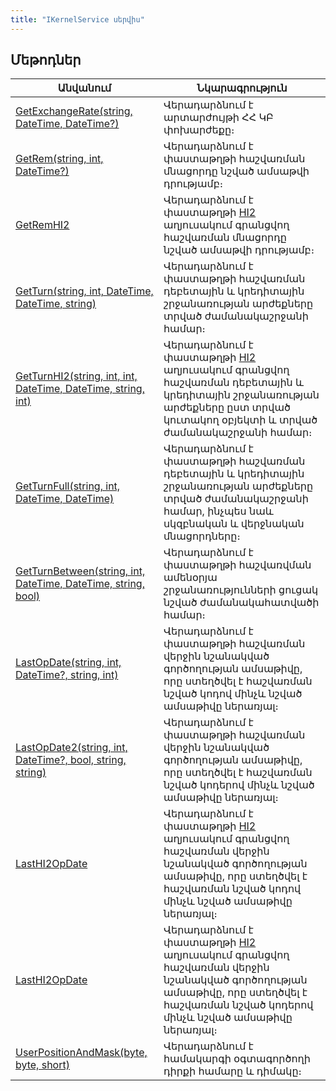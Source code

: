 ```yaml
---
title: "IKernelService սերվիս"
---
```


## Մեթոդներ

| Անվանում | Նկարագրություն |
|----------|----------------|
| [GetExchangeRate(string, DateTime, DateTime?)](IKernelService/GetExchangeRate.md) | Վերադարձնում է արտարժույթի ՀՀ ԿԲ փոխարժեքը։ |
| [GetRem(string, int, DateTime?)](IKernelService/GetRem.md) | Վերադարձնում է փաստաթղթի հաշվառման մնացորդը նշված ամսաթվի դրությամբ։ |
| [GetRemHI2](IKernelService/GetRemHI2.md) | Վերադարձնում է փաստաթղթի [HI2](https://armsoft.github.io/as4x-docs/HTM/ProgrGuide/Database/Hi2.html) աղյուսակում գրանցվող հաշվառման մնացորդը նշված ամսաթվի դրությամբ։ |
| [GetTurn(string, int, DateTime, DateTime, string)](IKernelService/GetTurn.md) | Վերադարձնում է փաստաթղթի հաշվառման դեբետային և կրեդիտային շրջանառության արժեքները տրված ժամանակաշրջանի համար։ |
| [GetTurnHI2(string, int, int, DateTime, DateTime, string, int)](IKernelService/GetTurnHI2.md) | Վերադարձնում է փաստաթղթի [HI2](https://armsoft.github.io/as4x-docs/HTM/ProgrGuide/Database/Hi2.html) աղյուսակում գրանցվող հաշվառման դեբետային և կրեդիտային շրջանառության արժեքները ըստ տրված կուտակող օբյեկտի և տրված ժամանակաշրջանի համար։ |
| [GetTurnFull(string, int, DateTime, DateTime)](IKernelService/GetTurnFull.md) | Վերադարձնում է փաստաթղթի հաշվառման դեբետային և կրեդիտային շրջանառության արժեքները տրված ժամանակաշրջանի համար, ինչպես նաև սկզբնական և վերջնական մնացորդները։ |
| [GetTurnBetween(string, int, DateTime, DateTime, string, bool)](IKernelService/GetTurnBetween.md) | Վերադարձնում է փաստաթղթի հաշվառվման ամենօրյա շրջանառությունների ցուցակ նշված ժամանակահատվածի համար։ |
| [LastOpDate(string, int, DateTime?, string, int)](IKernelService/LastOpDate.md) | Վերադարձնում է փաստաթղթի հաշվառման վերջին նշանակված գործողության ամսաթիվը, որը ստեղծվել է հաշվառման նշված կոդով մինչև նշված ամսաթիվը ներառյալ։ |
| [LastOpDate2(string, int, DateTime?, bool, string, string)](IKernelService/LastOpDate2.md) | Վերադարձնում է փաստաթղթի հաշվառման վերջին նշանակված գործողության ամսաթիվը, որը ստեղծվել է հաշվառման նշված կոդերով մինչև նշված ամսաթիվը ներառյալ։ |
| [LastHI2OpDate](IKernelService/LastHI2OpDate.md) | Վերադարձնում է փաստաթղթի [HI2](https://armsoft.github.io/as4x-docs/HTM/ProgrGuide/Database/Hi2.html) աղյուսակում գրանցվող հաշվառման վերջին նշանակված գործողության ամսաթիվը, որը ստեղծվել է հաշվառման նշված կոդով մինչև նշված ամսաթիվը ներառյալ։ |
| [LastHI2OpDate](IKernelService/LastHI2OpDate1.md) | Վերադարձնում է փաստաթղթի [HI2](https://armsoft.github.io/as4x-docs/HTM/ProgrGuide/Database/Hi2.html) աղյուսակում գրանցվող հաշվառման վերջին նշանակված գործողության ամսաթիվը, որը ստեղծվել է հաշվառման նշված կոդերով մինչև նշված ամսաթիվը ներառյալ։ |
| [UserPositionAndMask(byte, byte, short)](IKernelService/UserPositionAndMask.md) | Վերադարձնում է համակարգի օգտագործողի դիրքի համարը և դիմակը։ |